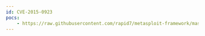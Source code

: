 ```yaml
---
id: CVE-2015-0923
pocs:
    - https://raw.githubusercontent.com/rapid7/metasploit-framework/master/modules/exploits/windows/http/ektron_xslt_exec_ws.rb
---
```

